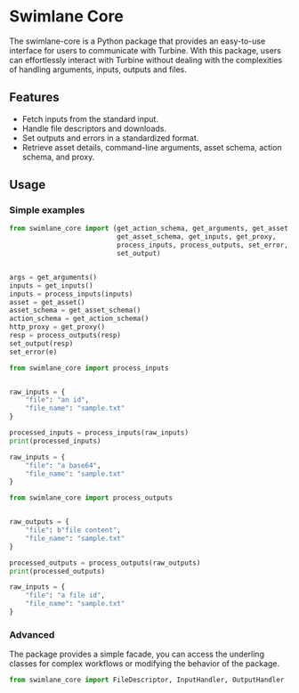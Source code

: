 # Swimlane Core

The swimlane-core is a Python package that provides an easy-to-use interface for users to communicate with Turbine. With this package, users can effortlessly interact with Turbine without dealing with the complexities of handling arguments, inputs, outputs and files.


## Features

* Fetch inputs from the standard input.
* Handle file descriptors and downloads.
* Set outputs and errors in a standardized format.
* Retrieve asset details, command-line arguments, asset schema, action schema, and proxy.

## Usage

### Simple examples

```python
from swimlane_core import (get_action_schema, get_arguments, get_asset,
                           get_asset_schema, get_inputs, get_proxy,
                           process_inputs, process_outputs, set_error,
                           set_output)


args = get_arguments()
inputs = get_inputs()
inputs = process_inputs(inputs)
asset = get_asset()
asset_schema = get_asset_schema()
action_schema = get_action_schema()
http_proxy = get_proxy()
resp = process_outputs(resp)
set_output(resp)
set_error(e)
```

```python
from swimlane_core import process_inputs


raw_inputs = {
    "file": "an id",
    "file_name": "sample.txt"
}

processed_inputs = process_inputs(raw_inputs)
print(processed_inputs)

raw_inputs = {
    "file": "a base64",
    "file_name": "sample.txt"
}

```

```python
from swimlane_core import process_outputs


raw_outputs = {
    "file": b"file content",
    "file_name": "sample.txt"
}

processed_outputs = process_outputs(raw_outputs)
print(processed_outputs)

raw_inputs = {
    "file": "a file id",
    "file_name": "sample.txt"
}

```

### Advanced

The package provides a simple facade, you can access the underling classes for complex workflows or modifying the behavior of the package.


```python
from swimlane_core import FileDescriptor, InputHandler, OutputHandler
```
